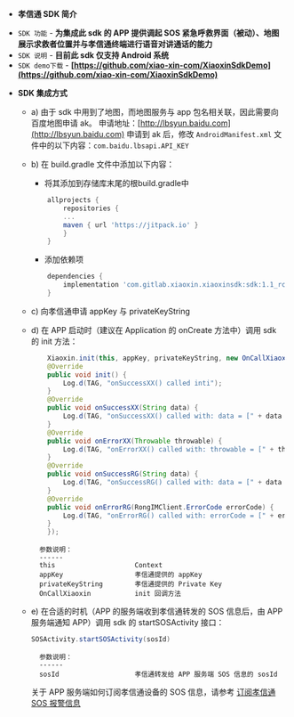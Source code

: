 - **孝信通 SDK 简介**

* `SDK 功能` - **为集成此 sdk 的 APP 提供调起 SOS 紧急呼救界面（被动）、地图展示求救者位置并与孝信通终端进行语音对讲通话的能力**
* `SDK 说明` - **目前此 sdk 仅支持 Android 系统**
* `SDK demo下载` - **[https://github.com/xiao-xin-com/XiaoxinSdkDemo](https://github.com/xiao-xin-com/XiaoxinSdkDemo)**

- **SDK 集成方式**

	- a) 由于 sdk 中用到了地图，而地图服务与 app 包名相关联，因此需要向百度地图申请 ak。
		申请地址：[http://lbsyun.baidu.com](http://lbsyun.baidu.com)
		申请到 ak 后，修改 `AndroidManifest.xml` 文件中的以下内容：`com.baidu.lbsapi.API_KEY`

	- b) 在 build.gradle 文件中添加以下内容：
		- 将其添加到存储库末尾的根build.gradle中        
		```groovy
			allprojects {
				repositories {
				...
				maven { url 'https://jitpack.io' }
				}
			}
		```
		- 添加依赖项
		```groovy
			dependencies {
				implementation 'com.gitlab.xiaoxin.xiaoxinsdk:sdk:1.1_rc12'
			}
		```
	- c) 向孝信通申请 appKey 与 privateKeyString
	- d) 在 APP 启动时（建议在 Application 的 onCreate 方法中）调用 sdk 的 init 方法：
		```java
		    Xiaoxin.init(this, appKey, privateKeyString, new OnCallXiaoxin() {
			@Override
			public void init() {
			    Log.d(TAG, "onSuccessXX() called inti");
			}
			@Override
			public void onSuccessXX(String data) {
			    Log.d(TAG, "onSuccessXX() called with: data = [" + data + "]");
			}
			@Override
			public void onErrorXX(Throwable throwable) {
			    Log.d(TAG, "onErrorXX() called with: throwable = [" + throwable + "]");
			}
			@Override
			public void onSuccessRG(String data) {
			    Log.d(TAG, "onSuccessRG() called with: data = [" + data + "]");
			}
			@Override
			public void onErrorRG(RongIMClient.ErrorCode errorCode) {
			    Log.d(TAG, "onErrorRG() called with: errorCode = [" + errorCode + "]");
			}
		    });
		```
			参数说明：
			------
			this                    Context
			appKey                  孝信通提供的 appKey
			privateKeyString        孝信通提供的 Private Key
			OnCallXiaoxin           init 回调方法
	- e) 在合适的时机（APP 的服务端收到孝信通转发的 SOS 信息后，由 APP 服务端通知 APP）调用 sdk 的 startSOSActivity 接口：
		```java
		SOSActivity.startSOSActivity(sosId)
		```
			参数说明：
			------
			sosId                   孝信通转发给 APP 服务端 SOS 信息的 sosId
	     关于 APP 服务端如何订阅孝信通设备的 SOS 信息，请参考 [订阅孝信通 SOS 报警信息](https://xxtserver.xiao-xin.com/apidocument/api_push_sos/)
